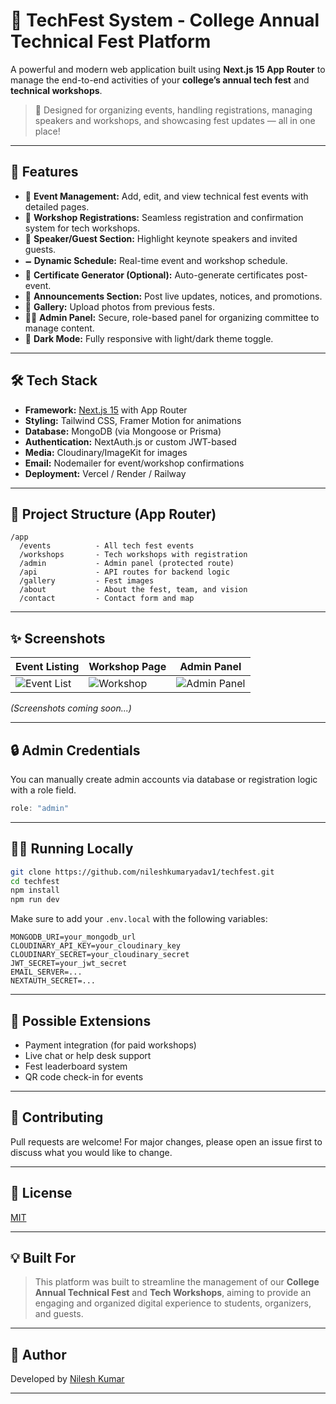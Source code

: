 # 🎉 TechFest System - College Annual Technical Fest Platform

A powerful and modern web application built using **Next.js 15 App Router** to manage the end-to-end activities of your **college’s annual tech fest** and **technical workshops**.

> 🔧 Designed for organizing events, handling registrations, managing speakers and workshops, and showcasing fest updates — all in one place!

---

## 🚀 Features

* 🎪 **Event Management:** Add, edit, and view technical fest events with detailed pages.
* 📝 **Workshop Registrations:** Seamless registration and confirmation system for tech workshops.
* 🎤 **Speaker/Guest Section:** Highlight keynote speakers and invited guests.
* 🗕️ **Dynamic Schedule:** Real-time event and workshop schedule.
* 🧽 **Certificate Generator (Optional):** Auto-generate certificates post-event.
* 📢 **Announcements Section:** Post live updates, notices, and promotions.
* 📸 **Gallery:** Upload photos from previous fests.
* 👩‍💻 **Admin Panel:** Secure, role-based panel for organizing committee to manage content.
* 🌙 **Dark Mode:** Fully responsive with light/dark theme toggle.

---

## 🛠️ Tech Stack

* **Framework:** [Next.js 15](https://nextjs.org/) with App Router
* **Styling:** Tailwind CSS, Framer Motion for animations
* **Database:** MongoDB (via Mongoose or Prisma)
* **Authentication:** NextAuth.js or custom JWT-based
* **Media:** Cloudinary/ImageKit for images
* **Email:** Nodemailer for event/workshop confirmations
* **Deployment:** Vercel / Render / Railway

---

## 📁 Project Structure (App Router)

```
/app
  /events          - All tech fest events
  /workshops       - Tech workshops with registration
  /admin           - Admin panel (protected route)
  /api             - API routes for backend logic
  /gallery         - Fest images
  /about           - About the fest, team, and vision
  /contact         - Contact form and map
```

---

## ✨ Screenshots

| Event Listing    | Workshop Page  | Admin Panel       |
| ---------------- | -------------- | ----------------- |
| ![Event List](#) | ![Workshop](#) | ![Admin Panel](#) |

*(Screenshots coming soon...)*

---

## 🔒 Admin Credentials

You can manually create admin accounts via database or registration logic with a role field.

```js
role: "admin"
```

---

## 🧑‍💻 Running Locally

```bash
git clone https://github.com/nileshkumaryadav1/techfest.git
cd techfest
npm install
npm run dev
```

Make sure to add your `.env.local` with the following variables:

```env
MONGODB_URI=your_mongodb_url
CLOUDINARY_API_KEY=your_cloudinary_key
CLOUDINARY_SECRET=your_cloudinary_secret
JWT_SECRET=your_jwt_secret
EMAIL_SERVER=...
NEXTAUTH_SECRET=...
```

---

## 🥉 Possible Extensions

* Payment integration (for paid workshops)
* Live chat or help desk support
* Fest leaderboard system
* QR code check-in for events

---

## 🙌 Contributing

Pull requests are welcome! For major changes, please open an issue first to discuss what you would like to change.

---

## 📜 License

[MIT](LICENSE)

---

## 💡 Built For

> This platform was built to streamline the management of our **College Annual Technical Fest** and **Tech Workshops**, aiming to provide an engaging and organized digital experience to students, organizers, and guests.

---

## 🧐 Author

Developed by [Nilesh Kumar](https://github.com/nileshkumaryadav1)

---
